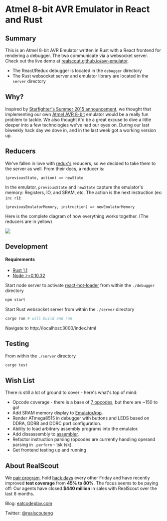 # Atmel 8-bit AVR Emulator in React and Rust

## Summary

This is an Atmel 8-bit AVR Emulator written in Rust with a React frontend for rendering a debugger. The two communicate via a websocket server. Check out the live demo at [realscout.github.io/avr-emulator](http://realscout.github.io/avr-emulator).

* The React/Redux debugger is located in the `debugger` directory
* The Rust websocket server and emulator library are located in the `server` directory

## Why?

Inspired by [Starfighter's Summer 2015 announcement](http://sockpuppet.org/blog/2015/07/13/starfighter/), we thought that implementing our own [Atmel AVR 8-bit](http://www.atmel.com/images/atmel-0856-avr-instruction-set-manual.pdf) emulator would be a really fun problem to tackle. We also thought it'd be a great excuse to dive a little deeper into a few technologies we've had our eyes on. During our last biweekly hack day we dove in, and in the last week got a working version up.

## Reducers

We've fallen in love with [redux's](https://github.com/gaearon/redux) reducers, so we decided to take them to the server as well. From their docs, a reducer is:

```
(previousState, action) => newState
```

In the emulator, `previousState` and `newState` capture the emulator's memory: Registers, IO, and SRAM, etc. The action is the next instruction (ex: `inc r1`):

```
(previousEmulatorMemory, instruction) => newEmulatorMemory
```

Here is the complete diagram of how everything works together. (The reducers are in yellow)

<img src="https://s3.amazonaws.com/uploads.hipchat.com/65625/949611/xi6FKFfeeXLYsjI/Rust-React%20Emulator.png"/>

## Development

#### Requirements

* [Rust 1.1](http://www.rust-lang.org/install.html)
* [Node >=0.10.32](https://nodejs.org/download/)

Start node server to activate [react-hot-loader](https://github.com/gaearon/react-hot-loader) from within the `./debugger` directory

``` bash
npm start
```

Start Rust websocket server from within the `./server` directory

``` bash
cargo run # will build and run
```

Navigate to http://localhost:3000/index.html

## Testing

From within the `./server` directory

``` bash
cargo test
```

## Wish List

There is still a lot of ground to cover - here's what's top of mind:

* Opcode coverage - there is a base of [7 opcodes](https://github.com/RealScout/avr-emulator/tree/master/server/src/opcodes), but there are ~150 to go!
* Add SRAM memory display to [EmulatorApp](https://github.com/RealScout/avr-emulator/blob/master/debugger/containers/EmulatorApp.js).
* Render ATmega8515 in debugger with buttons and LEDS based on DDRA, DDRB and DDRC port configuration.
* Ability to load arbitrary assembly programs into the emulator.
* Add dissassembly to [assembler](https://github.com/RealScout/avr-emulator/blob/master/server/src/assembler.rs).
* Refactor instruction parsing (opcodes are currently handling operand parsing in `.perform` - tsk tsk).
* Get frontend testing up and running

## About RealScout

We [pair program](http://eatcodeplay.com/why-we-killed-off-code-reviews/), hold [hack days](https://twitter.com/chrisconley/status/618830194971774976) every other Friday and have recently improved **test coverage** from **45% to 80%**. The focus seems to be paying off: Our agents have closed **$440 million** in sales with RealScout over the last 6 months.

Blog: [eatcodeplay.com](http://eatcodeplay.com/)

Twitter: [@realscouteng](https://twitter.com/realscouteng)
